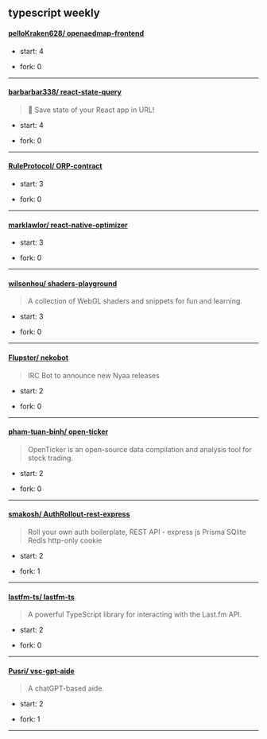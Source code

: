 ## typescript weekly

#### [pelloKraken628/ openaedmap-frontend](https://github.com/pelloKraken628/openaedmap-frontend)
>  
+ start: 4
+ fork: 0
---
#### [barbarbar338/ react-state-query](https://github.com/barbarbar338/react-state-query)
>  🚀 Save state of your React app in URL!
+ start: 4
+ fork: 0
---
#### [RuleProtocol/ ORP-contract](https://github.com/RuleProtocol/ORP-contract)
>  
+ start: 3
+ fork: 0
---
#### [marklawlor/ react-native-optimizer](https://github.com/marklawlor/react-native-optimizer)
>  
+ start: 3
+ fork: 0
---
#### [wilsonhou/ shaders-playground](https://github.com/wilsonhou/shaders-playground)
>  A collection of WebGL shaders and snippets for fun and learning.
+ start: 3
+ fork: 0
---
#### [Flupster/ nekobot](https://github.com/Flupster/nekobot)
>  IRC Bot to announce new Nyaa releases
+ start: 2
+ fork: 0
---
#### [pham-tuan-binh/ open-ticker](https://github.com/pham-tuan-binh/open-ticker)
>  OpenTicker is an open-source data compilation and analysis tool for stock trading.
+ start: 2
+ fork: 0
---
#### [smakosh/ AuthRollout-rest-express](https://github.com/smakosh/AuthRollout-rest-express)
>  Roll your own auth boilerplate, REST API - express js Prisma SQlite Redis http-only cookie
+ start: 2
+ fork: 1
---
#### [lastfm-ts/ lastfm-ts](https://github.com/lastfm-ts/lastfm-ts)
>  A powerful TypeScript library for interacting with the Last.fm API.
+ start: 2
+ fork: 0
---
#### [Pusri/ vsc-gpt-aide](https://github.com/Pusri/vsc-gpt-aide)
>  A chatGPT-based aide.
+ start: 2
+ fork: 1
---